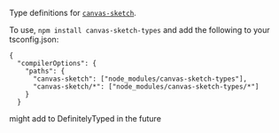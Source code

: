 Type definitions for [`canvas-sketch`](https://github.com/mattdesl/canvas-sketch).

To use, `npm install canvas-sketch-types` and add the following to your tsconfig.json:

```jsonc
{
  "compilerOptions": {
    "paths": {
      "canvas-sketch": ["node_modules/canvas-sketch-types"],
      "canvas-sketch/*": ["node_modules/canvas-sketch-types/*"]
    }
  }
```

might add to DefinitelyTyped in the future
